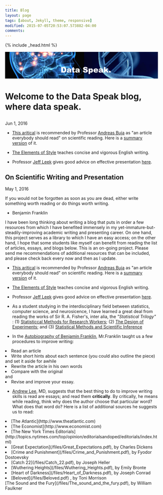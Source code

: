 ```yaml
---
title: Blog
layout: page
tags: [about, Jekyll, theme, responsive]
modified: 2015-07-05T20:53:07.573882-04:00
comments:
---
```

{% include _head.html %}

![x](/images/data_speak.jpg)
<br />

# Welcome to the Data Speak blog, where data speak.

## 

Jun 1, 2016

- [This aritical](/files/doc/scientific_writing.pdf) is recommended by Professor [Andreas Buja](http://www-stat.wharton.upenn.edu/~buja) as "an article everybody should read" on scientific reading. Here is a [summary version](/files/doc/summary.pdf) of it. 

- [The Elements of Style](/files/doc/Style.pdf) teaches concise and vigorous English writing.

- Professor [Jeff Leek](http://jtleek.com) gives good advice on effective presentation [here](/files/doc/Presentation_Leek.pdf).


## On Scientific Writing and Presentation

May 1, 2016

If you would not be forgotten as soon as you are dead, either write something worth reading or do things worth writing.

- Benjamin Franklin

I have been long thinking about writing a blog that puts in order a few resources from which I have benefited immensely in my yet-immature-but-steadily-improving academic writing and presenting career. On one hand, this project serves as a library to which I have an easy access; on the other hand, I hope that some students like myself can benefit from reading the list of articles, essays, and blogs below. This is an on-going project. Please send me recommendations of additional resources that can be included, and please check back every now and then as I update.

- [This aritical](/files/doc/scientific_writing.pdf) is recommended by Professor [Andreas Buja](http://www-stat.wharton.upenn.edu/~buja) as "an article everybody should read" on scientific reading. Here is a [summary version](/files/doc/summary.pdf) of it. 

- [The Elements of Style](/files/doc/Style.pdf) teaches concise and vigorous English writing.

- Professor [Jeff Leek](http://jtleek.com) gives good advice on effective presentation [here](/files/doc/Presentation_Leek.pdf).

- As a student studying in the interdisciplinary field between statistics, computer science, and neurosicence, I have learned a great deal from reading the works of Sir R. A. Fisher's, inter alia, the <em>"Statistical Trilogy"</em> : (1) [Statisticcal Methods for Research Workers](/files/Fisher_1.pdf); (2) [The Design of Experiments](/files/Fisher_2.pdf); and (3) [Statistical Methods and Scientific Inference](http://www.amazon.com/Statistical-Methods-Scientific-Inference-Ronald/dp/0028447409)


- In the [Autobiography of Benjamin Franklin](https://archive.org/details/autobiography00franuoft),  Mr.Franklin taught us a few procedures to improve writing:
<li> Read an article </li>
<li> Write short hints about each sentence (you could also outline the piece) and set it aside for awhile </li>
<li> Rewrite the article in his own words</li>
<li> Compare with the original</li> and
<li> Revise and improve your essay.</li>

- [Andrew Lee](http://www.hopkinsmedicine.org/otolaryngology/our_team/residents_fellows.html), MD, suggests that the best thing to do to improve writing skills is read are essays; and read them <b>critically</b>. By critically, he means while reading, think why does the author choose that particular word? What does that word do? Here is a list of additional sources he suggests us to read:
<li> [The Atlantic](http://www.theatlantic.com)</li>
<li> [The Economist](http://www.economist.com) </li>
<li> [The New York Times Editorials](http://topics.nytimes.com/top/opinion/editorialsandoped/editorials/index.html)</li>
<li> [Great Expectation](/files/Great_Expectations.pdf), by Charles Dickens</li>
<li> [Crime and Punishment](/files/Crime_and_Punishment.pdf), by Fyodor Dostoevsky </li>
<li> [Catch 22](/files/Catch_22.pdf), by Joseph Heller </li>
<li> [Wuthering Heights](/files/Wuthering_Heights.pdf), by Emily Bronte</li>
<li> [Heart of Darkness](/files/Heart_of_Darkness.pdf), by Joseph Conrad</li>
<li> [Beloved](/files/Beloved.pdf) <a href="{{ site.baseurl }}"></a>, by Toni Morrison</li>[The Sound and the Fury](/files/The_sound_and_the_fury.pdf), by William Faulkner</li>
